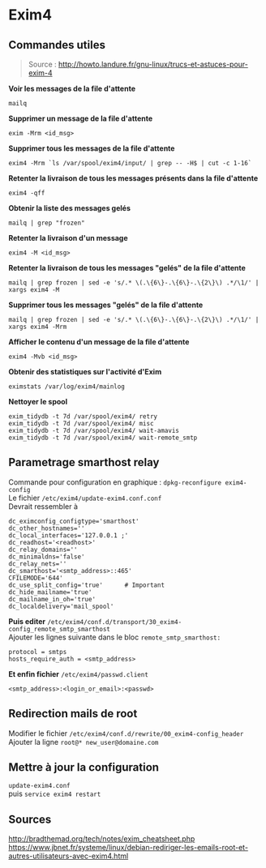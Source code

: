 # Exim4

## Commandes utiles
> Source : http://howto.landure.fr/gnu-linux/trucs-et-astuces-pour-exim-4

**Voir les messages de la file d'attente**  
```
mailq
```  
**Supprimer un message de la file d'attente** 

```
exim -Mrm <id_msg>
```  
**Supprimer tous les messages de la file d'attente**  
```
exim4 -Mrm `ls /var/spool/exim4/input/ | grep -- -H$ | cut -c 1-16`
```
**Retenter la livraison de tous les messages présents dans la file d'attente**
```
exim4 -qff
```
**Obtenir la liste des messages gelés**
```
mailq | grep "frozen"
```
**Retenter la livraison d'un message**
```
exim4 -M <id_msg>
```
**Retenter la livraison de tous les messages "gelés" de la file d'attente**
```
mailq | grep frozen | sed -e 's/.* \(.\{6\}-.\{6\}-.\{2\}\) .*/\1/' | xargs exim4 -M
```
**Supprimer tous les messages "gelés" de la file d'attente**
```
mailq | grep frozen | sed -e 's/.* \(.\{6\}-.\{6\}-.\{2\}\) .*/\1/' | xargs exim4 -Mrm
```
**Afficher le contenu d'un message de la file d'attente**
```
exim4 -Mvb <id_msg>
```
**Obtenir des statistiques sur l'activité d'Exim**
```
eximstats /var/log/exim4/mainlog
```
**Nettoyer le spool**
```
exim_tidydb -t 7d /var/spool/exim4/ retry
exim_tidydb -t 7d /var/spool/exim4/ misc
exim_tidydb -t 7d /var/spool/exim4/ wait-amavis
exim_tidydb -t 7d /var/spool/exim4/ wait-remote_smtp
```

## Parametrage smarthost relay
Commande pour configuration en graphique : `dpkg-reconfigure exim4-config`  
Le fichier `/etc/exim4/update-exim4.conf.conf`  
Devrait ressembler à  

```
dc_eximconfig_configtype='smarthost'
dc_other_hostnames=''
dc_local_interfaces='127.0.0.1 ;'
dc_readhost='<readhost>'
dc_relay_domains=''
dc_minimaldns='false'
dc_relay_nets=''
dc_smarthost='<smtp_address>::465'
CFILEMODE='644'
dc_use_split_config='true' 		# Important
dc_hide_mailname='true'
dc_mailname_in_oh='true'
dc_localdelivery='mail_spool'
```

**Puis editer** `/etc/exim4/conf.d/transport/30_exim4-config_remote_smtp_smarthost `  
Ajouter les lignes suivante dans le bloc `remote_smtp_smarthost:`
```
protocol = smtps
hosts_require_auth = <smtp_address>
```

**Et enfin fichier** `/etc/exim4/passwd.client`  
```
<smtp_address>:<login_or_email>:<passwd>
```

## Redirection mails de root
Modifier le fichier `/etc/exim4/conf.d/rewrite/00_exim4-config_header`  
Ajouter la ligne `root@* new_user@domaine.com`

## Mettre à jour la configuration
`update-exim4.conf`  
puis `service exim4 restart`  

## Sources  
http://bradthemad.org/tech/notes/exim_cheatsheet.php  
https://www.jbnet.fr/systeme/linux/debian-rediriger-les-emails-root-et-autres-utilisateurs-avec-exim4.html  
